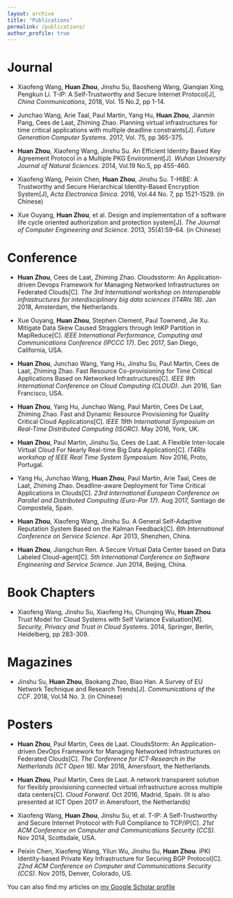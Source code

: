 ```yaml
---
layout: archive
title: "Publications"
permalink: /publications/
author_profile: true
---
```


Journal
======
- Xiaofeng Wang, **Huan Zhou**, Jinshu Su, Baosheng Wang, Qianqian Xing, Pengkun Li. T-IP: A Self-Trustworthy and Secure Internet Protocol\[J\], _China Communications_, 2018, Vol. 15 No.2, pp 1-14.

- Junchao Wang, Arie Taal, Paul Martin, Yang Hu, **Huan Zhou**, Jianmin Pang, Cees de Laat, Zhiming Zhao. Planning virtual infrastructures for time critical applications with multiple deadline constraints\[J\]. _Future Generation Computer Systems_.  2017, Vol. 75, pp 365-375.

- **Huan Zhou**, Xiaofeng Wang, Jinshu Su. An Efficient Identity Based Key Agreement Protocol in a Multiple PKG Environment\[J\]. _Wuhan University Journal of Natural Sciences_. 2014, Vol.19 No.5, pp 455-460.

- Xiaofeng Wang, Peixin Chen, **Huan Zhou**, Jinshu Su. T-HIBE: A Trustworthy and Secure Hierarchical Identity-Based Encryption System\[J\], _Acta Electronica Sinica_. 2016, Vol.44 No. 7, pp 1521-1529. (in Chinese)

- Xue Ouyang, **Huan Zhou**, et al. Design and implementation of a software life cycle oriented authorization and protection system\[J\]. _The Journal of Computer Engineering and Science_. 2013, 35(4):59-64. (in Chinese)


Conference
======
- **Huan Zhou**, Cees de Laat, Zhiming Zhao. Cloudsstorm: An Application-driven Devops Framework for Managing Networked Infrastructures on Federated Clouds\[C\]. _The 3rd International workshop on Interoperable infrastructures for interdisciplinary big data sciences (IT4RIs 18)_. Jan 2018, Amsterdam, the Netherlands.

- Xue Ouyang, **Huan Zhou**, Stephen Clement, Paul Townend, Jie Xu. Mitigate Data Skew Caused Stragglers through ImKP Partition in MapReduce\[C\]. _IEEE International Performance, Computing and Communications Conference (IPCCC 17)_. Dec 2017, San Diego, California, USA.

- **Huan Zhou**, Junchao Wang, Yang Hu, Jinshu Su, Paul Martin, Cees de Laat, Zhiming Zhao. Fast Resource Co-provisioning for Time Critical Applications Based on Networked Infrastructures\[C\]. _IEEE 9th International Conference on Cloud Computing (CLOUD)_. Jun 2016, San Francisco, USA.

- **Huan Zhou**, Yang Hu, Junchao Wang, Paul Martin, Cees De Laat, Zhiming Zhao. Fast and Dynamic Resource Provisioning for Quality Critical Cloud Applications\[C\]. _IEEE 19th International Symposium on Real-Time Distributed Computing (ISORC)._ May 2016, York, UK.

- **Huan Zhou**, Paul Martin, Jinshu Su, Cees de Laat. A Flexible Inter-locale Virtual Cloud For Nearly Real-time Big Data Application\[C\]. _IT4RIs workshop of_ _IEEE Real Time System Symposium_. Nov 2016, Proto, Portugal.

- Yang Hu, Junchao Wang, **Huan Zhou**, Paul Martin, Arie Taal, Cees de Laat, Zhiming Zhao. Deadline-aware Deployment for Time Critical Applications in Clouds\[C\]. _23rd International European Conference on Parallel and Distributed Computing (Euro-Par 17)_. Aug 2017, Santiago de Compostela, Spain.

- **Huan Zhou**, Xiaofeng Wang, Jinshu Su. A General Self-Adaptive Reputation System Based on the Kalman Feedback\[C\]. _6th International Conference on Service Science_. Apr 2013, Shenzhen, China.

- **Huan Zhou**, Jiangchun Ren. A Secure Virtual Data Center based on Data Labeled Cloud-agent\[C\]. _5th International Conference on Software Engineering and Service Science_. Jun 2014, Beijing, China.

Book Chapters
======
- Xiaofeng Wang, Jinshu Su, Xiaofeng Hu, Chunqing Wu, **Huan Zhou**. Trust Model for Cloud Systems with Self Variance Evaluation\[M\]. _Security, Privacy and Trust in Cloud Systems_. 2014, Springer, Berlin, Heidelberg, pp 283-309.

Magazines
======
- Jinshu Su, **Huan Zhou**, Baokang Zhao, Biao Han. A Survey of EU Network Technique and Research Trends\[J\]. _Communications of the CCF_. 2018, Vol.14 No. 3. (in Chinese)

Posters
======
- **Huan Zhou**, Paul Martin, Cees de Laat. CloudsStorm: An Application-driven DevOps Framework for Managing Networked Infrastructures on Federated Clouds\[C\]. _The Conference for ICT-Research in the Netherlands (ICT Open 18)_. Mar 2018, Amersfoort, the Netherlands.

- **Huan Zhou**, Paul Martin, Cees de Laat. A network transparent solution for flexibly provisioning connected virtual infrastructure across multiple data centers\[C\]. _Cloud Forward_. Oct 2016, Madrid, Spain. (It is also presented at ICT Open 2017 in Amersfoort, the Netherlands)

- Xiaofeng Wang, **Huan Zhou**, Jinshu Su, et al. T-IP: A Self-Trustworthy and Secure Internet Protocol with Full Compliance to TCP/IP\[C\]. _21st ACM Conference on Computer and Communications Security (CCS)_. Nov 2014, Scottsdale, USA.

- Peixin Chen, Xiaofeng Wang, Yilun Wu, Jinshu Su, **Huan Zhou**. iPKI Identity-based Private Key Infrastructure for Securing BGP Protocol\[C\]. _22nd ACM Conference on Computer and Communications Security (CCS)_. Nov 2015, Denver, Colorado, US.




You can also find my articles on [my Google Scholar profile](https://scholar.google.nl/citations?user=MPCBlq4AAAAJ&hl=en)

